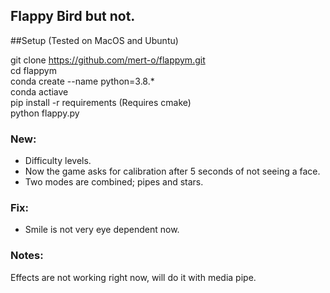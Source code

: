## Flappy Bird but not.


##Setup (Tested on MacOS and Ubuntu)

git clone https://github.com/mert-o/flappym.git  
cd flappym  
conda create --name <name> python=3.8.*  
conda actiave <name>  
pip install -r requirements (Requires cmake)  
python flappy.py  


### New:  
- Difficulty levels.  
- Now the game asks for calibration after 5 seconds of not seeing a face.  
- Two modes are combined; pipes and stars.  


### Fix:  
- Smile is not very eye dependent now.  


### Notes:  
Effects are not working right now, will do it with media pipe.  

